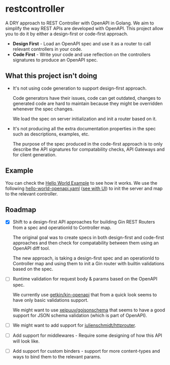 # restcontroller

A DRY approach to REST Controller with OpenAPI in Golang.
We aim to simplify the way REST APIs are developed with OpenAPI.
This project allow you to do it by either a design-first or code-first approach.

- **Design First** - Load an OpenAPI spec and use it as a router to call relevant controllers in your code.
- **Code First** - Write your code and use reflection on the controllers signatures to produce an OpenAPI spec.

## What this project isn't doing

- It's not using code generation to support design-first approach.
  
  Code generators have their issues, code can get outdated, changes to generated code are hard to maintain because they might be overridden whenever the spec changes.
  
  We load the spec on server initialization and init a router based on it.

- It's not producing all the extra documentation properties in the spec such as descriptions, examples, etc. 
  
  The purpose of the spec produced in the code-first approach is to only describe the API signatures for compatability checks, API Gateways and for client generation.

## Example

You can check the [Hello World Example](./example) to see how it works.
We use the following [hello-world-openapi.yaml](./example/hello-world-openapi.yaml)
([see with UI](https://editor.swagger.io?url=https://raw.githubusercontent.com/piiano/restcontroller/main/example/hello-world-openapi.yaml?token%3DGHSAT0AAAAAABSHBLZSQVEWSF62YUJLYSK6YSDMK5A))
to init the server and map to the relevant controller. 


## Roadmap

- [x] Shift to a design-first API approaches for building Gin REST Routers from a spec and operationId to Controller map.
    
  The original goal was to create specs in both design-first and code-first approaches and then check for compatability between them using an OpenAPI diff tool. 
  
  The new approach, is taking a design-first spec and an operationId to Controller map and using them to init a Gin router with builtin validations based on the spec.
  
- [ ] Runtime validation for request body & params based on the OpenAPI spec.
  
  We currently use [getkin/kin-openapi](https://github.com/getkin/kin-openapi) that from a quick look seems to have only basic validations support.
  
  We might want to use [xeipuuv/gojsonschema](https://github.com/xeipuuv/gojsonschema) that seems to have a good support for JSON schema validation (which is part of OpenAPI).
  
- [ ] We might want to add support for [julienschmidt/httprouter](https://github.com/julienschmidt/httprouter).
  
- [ ] Add support for middlewares - Require some designing of how this API will look like.
  
- [ ] Add support for custom binders - support for more content-types and ways to bind them to the relevant params.
